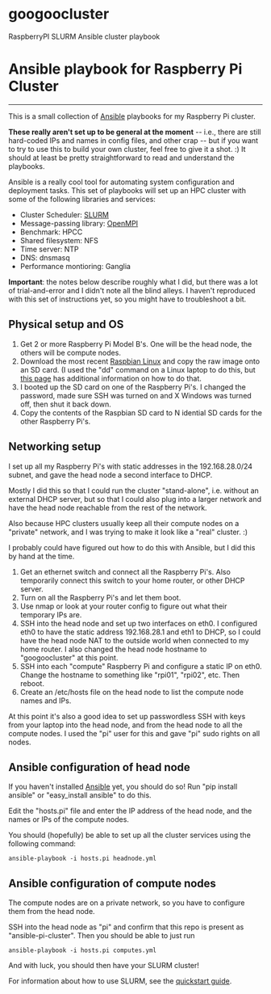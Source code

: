 # googoocluster
RaspberryPI SLURM  Ansible cluster playbook

Ansible playbook for Raspberry Pi Cluster
===========================================
--------------------

This is a small collection of 
[Ansible](http://ansible.cc) playbooks for my Raspberry Pi cluster.

**These really aren't set up to be general at the moment** -- i.e., there
are still hard-coded IPs and names in config files, and other crap -- but
if you want to try to use this to build your own cluster, feel free to give it
a shot. :)  It should at least be pretty straightforward to read and understand
the playbooks.

Ansible is a really cool tool for automating system configuration and deployment tasks.
This set of playbooks will set up an HPC cluster with some of the following 
libraries and services:

* Cluster Scheduler: [SLURM](http://slurm.schedmd.com)
* Message-passing library: [OpenMPI](http://www.open-mpi.org/)
* Benchmark: HPCC
* Shared filesystem: NFS
* Time server: NTP
* DNS: dnsmasq
* Performance montioring: Ganglia

**Important**: the notes below describe roughly what I did, but there was a lot of 
trial-and-error and I didn't note all the blind alleys.  I haven't reproduced
with this set of instructions yet, so you might have to troubleshoot a bit.

Physical setup and OS
---------------------

1. Get 2 or more Raspberry Pi Model B's. One will be the head node, the others 
will be compute nodes. 
1. Download the most recent [Raspbian Linux](http://www.raspbian.org/) and copy
the raw image onto an SD card. (I used the "dd" command on a Linux laptop to do
this, but [this page](http://www.raspbian.org/RaspbianInstaller) has additional 
information on how to do that.
1. I booted up the SD card on one of the Raspberry Pi's. I changed the password,
made sure SSH was turned on and X Windows was turned off, then shut it back down.
1. Copy the contents of the Raspbian SD card to N idential SD cards for the 
other Raspberry Pi's.


Networking setup
----------------

I set up all my Raspberry Pi's with static addresses in the 192.168.28.0/24 subnet,
and gave the head node a second interface to DHCP.

Mostly I did this so that I could run the cluster "stand-alone", i.e. without an
external DHCP server, but so that I could also plug into a larger network
and have the head node reachable from the rest of the network.

Also because HPC clusters usually keep all their compute nodes on a "private" network,
and I was trying to make it look like a "real" cluster. :)

I probably could have figured out how to do this with Ansible, but I did this 
by hand at the time.

1. Get an ethernet switch and connect all the Raspberry Pi's. Also temporarily
connect this switch to your home router, or other DHCP server.
1. Turn on all the Raspberry Pi's and let them boot.
1. Use nmap or look at your router config to figure out what their temporary IPs are.
1. SSH into the head node and set up two interfaces on eth0.  I configured eth0 to have
the static address 192.168.28.1 and eth1 to DHCP, so I could have the head node NAT 
to the outside world when connected to my home router. I also changed the head node
hostname to "googoocluster" at this point.
1. SSH into each "compute" Raspberry Pi and configure a static IP on eth0. Change the 
hostname to something like "rpi01", "rpi02", etc. Then reboot.
1. Create an /etc/hosts file on the head node to list the compute node names and IPs.

At this point it's also a good idea to set up passwordless SSH with keys from your laptop 
into the head node, and from the head node to all the compute nodes. I used the "pi" 
user for this and gave "pi" sudo rights on all nodes.


Ansible configuration of head node
----------------------------------

If you haven't installed [Ansible](http://ansible.cc) yet, you should do
so! Run "pip install ansible" or "easy_install ansible" to do this.

Edit the "hosts.pi" file and enter the IP address of the head node, and the 
names or IPs of the compute nodes. 

You should (hopefully) be able to set up all the cluster services using the following
command:

    ansible-playbook -i hosts.pi headnode.yml

Ansible configuration of compute nodes
--------------------------------------

The compute nodes are on a private network, so you have to configure them from the 
head node.

SSH into the head node as "pi" and confirm that this repo is present as "ansible-pi-cluster".
Then you should be able to just run

    ansible-playbook -i hosts.pi computes.yml

And with luck, you should then have your SLURM cluster!

For information about how to use SLURM, see the 
[quickstart guide](http://slurm.schedmd.com/quickstart.html).
